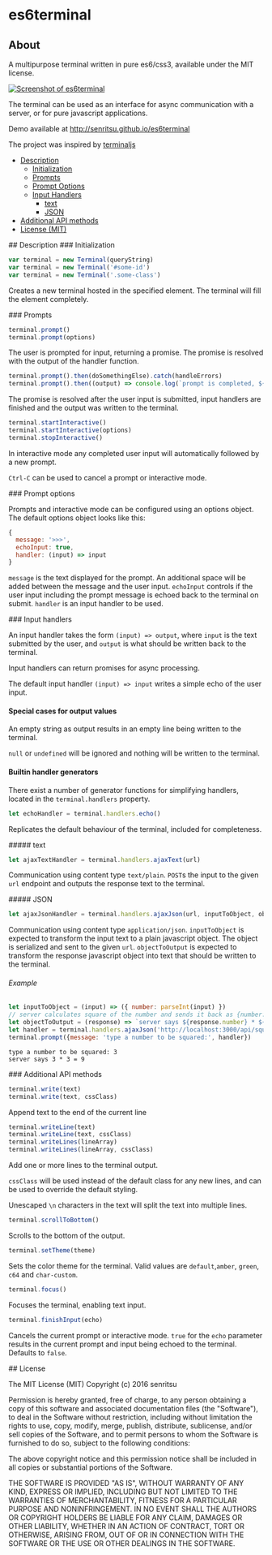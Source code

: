 # es6terminal

## About

A multipurpose terminal written in pure es6/css3, available under the MIT license.

[![Screenshot of es6terminal](https://senritsu.github.io/es6terminal/images/screenshot_01.png)](http://senritsu.github.io/es6terminal)

The terminal can be used as an interface for async communication with a server, or for pure javascript applications.

Demo available at http://senritsu.github.io/es6terminal

The project was inspired by [terminaljs](https://github.com/eosterberg/terminaljs)

- [Description](#desc)
  - [Initialization](#init)
  - [Prompts](#prompts)
  - [Prompt Options](#prompt-options)
  - [Input Handlers](#handlers)
    - [text](#text)
    - [JSON](#json)
- [Additional API methods](#api)
- [License (MIT)](#license)

<a name="desc"/>
## Description

<a name="init"/>
### Initialization

```javascript
var terminal = new Terminal(queryString)
var terminal = new Terminal('#some-id')
var terminal = new Terminal('.some-class')
```

Creates a new terminal hosted in the specified element. The terminal will fill the element completely.

<a name="prompts"/>
### Prompts

```javascript
terminal.prompt()
terminal.prompt(options)
```
The user is prompted for input, returning a promise. The promise is resolved with the output of the handler function.

```javascript
terminal.prompt().then(doSomethingElse).catch(handleErrors)
terminal.prompt().then((output) => console.log(`prompt is completed, ${output} was written to the terminal.`))
```

The promise is resolved after the user input is submitted, input handlers are finished and the output was written to the terminal.

```javascript
terminal.startInteractive()
terminal.startInteractive(options)
terminal.stopInteractive()
```

In interactive mode any completed user input will automatically followed by a new prompt.

`Ctrl-C` can be used to cancel a prompt or interactive mode.

<a name="prompt-options"/>
### Prompt options

Prompts and interactive mode can be configured using an options object. The default options object looks like this:

```javascript
{
  message: '>>>',
  echoInput: true,
  handler: (input) => input
}
```

`message` is the text displayed for the prompt. An additional space will be added between the message and the user input.
`echoInput` controls if the user input including the prompt message is echoed back to the terminal on submit.
`handler` is an input handler to be used.

<a name="handlers"/>
### Input handlers

An input handler takes the form `(input) => output`, where `input` is the text submitted by the user, and `output` is what should be written back to the terminal.

Input handlers can return promises for async processing.

The default input handler `(input) => input` writes a simple echo of the user input.

#### Special cases for output values

An empty string as output results in an empty line being written to the terminal. 

`null` or `undefined` will be ignored and nothing will be written to the terminal.

#### Builtin handler generators

There exist a number of generator functions for simplifying handlers, located in the `terminal.handlers` property.

```javascript
let echoHandler = terminal.handlers.echo()
```

Replicates the default behaviour of the terminal, included for completeness.

<a name="text"/>
##### text

```javascript
let ajaxTextHandler = terminal.handlers.ajaxText(url)
```

Communication using content type `text/plain`. `POST`s the input to the given `url` endpoint and outputs the response text to the terminal.

<a name="json"/>
##### JSON

```javascript
let ajaxJsonHandler = terminal.handlers.ajaxJson(url, inputToObject, objectToOutput)
```

Communication using content type `application/json`. `inputToObject` is expected to transform the input text to a plain javascript object. The object is serialized and sent to the given `url`. `objectToOutput` is expected to transform the response javascript object into text that should be written to the terminal.

###### Example

```javascript
let inputToObject = (input) => ({ number: parseInt(input) })
// server calculates square of the number and sends it back as {number: x, square: y}
let objectToOutput = (response) => `server says ${response.number} * ${response.number} = ${response.squared}`
let handler = terminal.handlers.ajaxJson('http://localhost:3000/api/square', inputToObject, objectToOutput)
terminal.prompt({message: 'type a number to be squared:', handler})
```

```
type a number to be squared: 3
server says 3 * 3 = 9
```

<a name="api"/>
### Additional API methods

```javascript
terminal.write(text)
terminal.write(text, cssClass)
```

Append text to the end of the current line

```javascript
terminal.writeLine(text)
terminal.writeLine(text, cssClass)
terminal.writeLines(lineArray)
terminal.writeLines(lineArray, cssClass)
```

Add one or more lines to the terminal output.

`cssClass` will be used instead of the default class for any new lines, and can be used to override the default styling.

Unescaped `\n` characters in the text will split the text into multiple lines.

```javascript
terminal.scrollToBottom()
```

Scrolls to the bottom of the output.

```javascript
terminal.setTheme(theme)
```

Sets the color theme for the terminal. Valid values are `default`,`amber`, `green`, `c64` and `char-custom`.

```javascript
terminal.focus()
```

Focuses the terminal, enabling text input.

```javascript
terminal.finishInput(echo)
```

Cancels the current prompt or interactive mode. `true` for the `echo` parameter results in the current prompt and input being echoed to the terminal. Defaults to `false`.

<a name="license"/>
## License

The MIT License (MIT)
Copyright (c) 2016 senritsu

Permission is hereby granted, free of charge, to any person obtaining a copy of this software and associated documentation files (the "Software"), to deal in the Software without restriction, including without limitation the rights to use, copy, modify, merge, publish, distribute, sublicense, and/or sell copies of the Software, and to permit persons to whom the Software is furnished to do so, subject to the following conditions:

The above copyright notice and this permission notice shall be included in all copies or substantial portions of the Software.

THE SOFTWARE IS PROVIDED "AS IS", WITHOUT WARRANTY OF ANY KIND, EXPRESS OR IMPLIED, INCLUDING BUT NOT LIMITED TO THE WARRANTIES OF MERCHANTABILITY, FITNESS FOR A PARTICULAR PURPOSE AND NONINFRINGEMENT. IN NO EVENT SHALL THE AUTHORS OR COPYRIGHT HOLDERS BE LIABLE FOR ANY CLAIM, DAMAGES OR OTHER LIABILITY, WHETHER IN AN ACTION OF CONTRACT, TORT OR OTHERWISE, ARISING FROM, OUT OF OR IN CONNECTION WITH THE SOFTWARE OR THE USE OR OTHER DEALINGS IN THE SOFTWARE.
